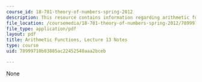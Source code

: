 ```yaml
---
course_id: 18-781-theory-of-numbers-spring-2012
description: This resource contains information regarding arithmetic functions.
file_location: /coursemedia/18-781-theory-of-numbers-spring-2012/78999710b03885ac22452548aaa2bceb_MIT18_781S12_lec13.pdf
file_type: application/pdf
layout: pdf
title: Arithmetic Functions, Lecture 13 Notes
type: course
uid: 78999710b03885ac22452548aaa2bceb

---
```

None